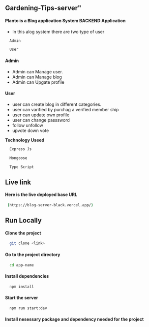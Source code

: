 ## Gardening-Tips-server" 



#### Planto is a Blog application System BACKEND Application


- In this alog  system there are two type of user 

```bash
  Admin
```
```bash
  User
```
#### Admin

- Admin can Manage user.
- Admin can Manage blog
- Admin can Upgate profile


#### User

- user can create blog in different categories.
- user can varified by purchag a verified member ship
- user can update own profile
- user can change passsword
- follow unfollow
- upvote down vote
  
  
**Technology Useed**

```bash
  Express Js
```

```bash
  Mongoose
```

```bash
  Type Script
```


## Live link

#### Here is the live deployed base URL

```bash
 (https://blog-server-black.vercel.app/)
```


## Run Locally

#### Clone the project

```bash
  git clone <link>
```

#### Go to the project directory

```bash
  cd app-name
```

#### Install dependencies

```bash
  npm install
```

#### Start the server

```bash
  npm run start:dev
```

#### Install  nesessary package and dependency needed for the project
